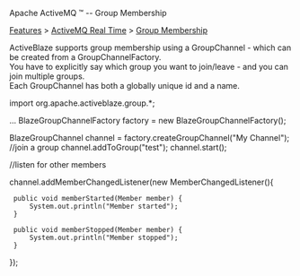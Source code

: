 Apache ActiveMQ ™ -- Group Membership 

[Features](features.html) > [ActiveMQ Real Time](activemq-real-time.html) > [Group Membership](group-membership.html)


ActiveBlaze supports group membership using a GroupChannel - which can be created from a GroupChannelFactory.  
You have to explicitly say which group you want to join/leave - and you can join multiple groups.  
Each GroupChannel has both a globally unique id and a name.

import org.apache.activeblaze.group.*;

...
BlazeGroupChannelFactory factory = new BlazeGroupChannelFactory();

BlazeGroupChannel channel = factory.createGroupChannel("My Channel");
//join a group
channel.addToGroup("test");
channel.start();

//listen for other members

channel.addMemberChangedListener(new MemberChangedListener(){

     public void memberStarted(Member member) {
         System.out.println("Member started");
     }

     public void memberStopped(Member member) {
         System.out.println("Member stopped");
     }
            
 });

